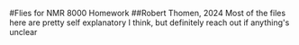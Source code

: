#Flies for NMR 8000 Homework
##Robert Thomen, 2024
Most of the files here are pretty self explanatory I think, but definitely reach out if anything's unclear
